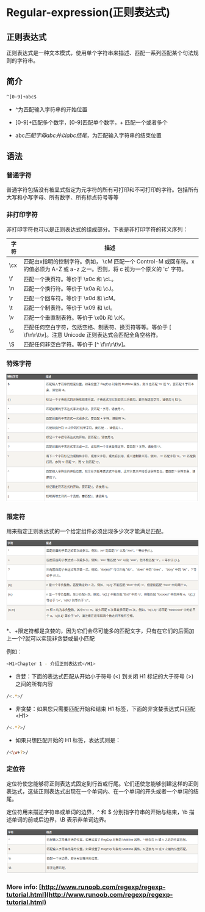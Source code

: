 # Regular-expression(正则表达式)

## 正则表达式

正则表达式是一种文本模式，使用单个字符串来描述、匹配一系列匹配某个句法规则的字符串。

## 简介

```bash
^[0-9]+abc$
```

* ^为匹配输入字符串的开始位置

* [0-9]+匹配多个数字，[0-9]匹配单个数字，+ 匹配一个或者多个

* abc$匹配字母abc并以abc结尾，$为匹配输入字符串的结束位置

## 语法

### 普通字符

普通字符包括没有被显式指定为元字符的所有可打印和不可打印的字符。包括所有大写和小写字母、所有数字、所有标点符号等等

### 非打印字符

非打印字符也可以是正则表达式的组成部分。下表是非打印字符的转义序列：

|字符|描述|
|---|---|
|\cx|匹配由x指明的控制字符。例如， \cM 匹配一个 Control-M 或回车符。x 的值必须为 A-Z 或 a-z 之一。否则，将 c 视为一个原义的 'c' 字符。|
|\f|匹配一个换页符。等价于 \x0c 和 \cL。|
|\n|匹配一个换行符。等价于 \x0a 和 \cJ。|
|\r|匹配一个回车符。等价于 \x0d 和 \cM。|
|\t|匹配一个制表符。等价于 \x09 和 \cI。|
|\v|匹配一个垂直制表符。等价于 \x0b 和 \cK。|
|\s|匹配任何空白字符，包括空格、制表符、换页符等等。等价于 [ \f\n\r\t\v]。注意 Unicode 正则表达式会匹配全角空格符。|
|\S|匹配任何非空白字符。等价于 [^ \f\n\r\t\v]。|

### 特殊字符

![special-char](/image/RE-SpecialChar.png)

### 限定符

用来指定正则表达式的一个给定组件必须出现多少次才能满足匹配。

![limited-char](/image/RE-LimitedChar.png)

*、+限定符都是贪婪的，因为它们会尽可能多的匹配文字，只有在它们的后面加上一个?就可以实现非贪婪或最小匹配

例如：

```bash
<H1>Chapter 1 - 介绍正则表达式</H1>
```

* 贪婪：下面的表达式匹配从开始小于符号 (<) 到关闭 H1 标记的大于符号 (>) 之间的所有内容

```bash
/<.*>/
```

* 非贪婪：如果您只需要匹配开始和结束 H1 标签，下面的非贪婪表达式只匹配 \<H1>

```bash
/<.*?>/
```

* 如果只想匹配开始的 H1 标签，表达式则是：

```bash
/<\w+?>/
```

### 定位符

定位符使您能够将正则表达式固定到行首或行尾。它们还使您能够创建这样的正则表达式，这些正则表达式出现在一个单词内、在一个单词的开头或者一个单词的结尾。

定位符用来描述字符串或单词的边界，^ 和 $ 分别指字符串的开始与结束，\b 描述单词的前或后边界，\B 表示非单词边界。

![locator](image/RE-Locator.png)

### More info: [http://www.runoob.com/regexp/regexp-tutorial.html](http://www.runoob.com/regexp/regexp-tutorial.html)